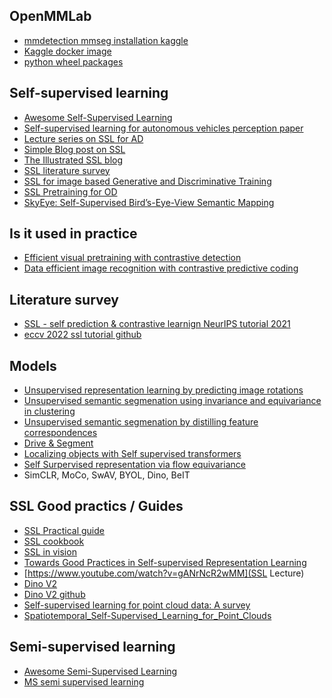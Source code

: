 
## OpenMMLab
- [mmdetection mmseg installation kaggle](https://github.com/open-mmlab/mmdetection/issues/10401)
- [Kaggle docker image](https://github.com/Kaggle/docker-python/tree/main)
- [python wheel packages](https://realpython.com/python-wheels/)

## Self-supervised learning
- [Awesome Self-Supervised Learning](https://github.com/jason718/awesome-self-supervised-learning)
- [Self-supervised learning for autonomous vehicles perception paper](https://arxiv.org/pdf/1910.01636.pdf)
- [Lecture series on SSL for AD](https://gidariss.github.io/ssl-on-wheels-eccv2022/)
- [Simple Blog post on SSL](https://lilianweng.github.io/posts/2019-11-10-self-supervised/)
- [The Illustrated SSL blog](https://amitness.com/2020/02/illustrated-self-supervised-learning/)
- [SSL literature survey](https://arxiv.org/pdf/2301.05712.pdf)
- [SSL for image based Generative and Discriminative Training](https://arxiv.org/pdf/2305.13689.pdf)
- [SSL Pretraining for OD](https://arxiv.org/pdf/2207.04186.pdf)
- [SkyEye: Self-Supervised Bird’s-Eye-View Semantic Mapping](https://openaccess.thecvf.com/content/CVPR2023/papers/Gosala_SkyEye_Self-Supervised_Birds-Eye-View_Semantic_Mapping_Using_Monocular_Frontal_View_Images_CVPR_2023_paper.pdf)

## Is it used in practice
- [Efficient visual pretraining with contrastive detection]()
- [Data efficient image recognition with contrastive predictive coding]()

## Literature survey
- [SSL - self prediction & contrastive learnign NeurIPS tutorial 2021]()
- [eccv 2022 ssl tutorial github]()

## Models
- [Unsupervised representation learning by predicting image rotations]()
- [Unsupervised semantic segmenation using invariance and equivariance in clustering]()
- [Unsupervised semantic segmenation by distilling feature correspondences]()
- [Drive & Segment]()
- [Localizing objects with Self supervised transformers]()
- [Self Surpervised representation via flow equivariance]()
- SimCLR, MoCo, SwAV, BYOL, Dino, BeIT

## SSL Good practics / Guides
- [SSL Practical guide](https://ai.meta.com/blog/self-supervised-learning-practical-guide/)
- [SSL cookbook](https://arxiv.org/pdf/2304.12210.pdf) 
- [SSL in vision](https://icml.cc/virtual/2023/tutorial/21552)
- [Towards Good Practices in Self-supervised Representation Learning](https://assets.amazon.science/f8/bb/520157fc4679984721dea85cc690/towards-good-practices-in-self-supervised-representation-learning.pdf) 
- [https://www.youtube.com/watch?v=gANrNcR2wMM](SSL Lecture)
- [Dino V2](https://arxiv.org/pdf/2304.07193.pdf) 
- [Dino V2 github](https://github.com/facebookresearch/dinov2)
- [Self-supervised learning for point cloud data: A survey](https://www.sciencedirect.com/science/article/pii/S0957417423018560)
- [Spatiotemporal_Self-Supervised_Learning_for_Point_Clouds](https://openaccess.thecvf.com/content/CVPR2023/papers/Wu_Spatiotemporal_Self-Supervised_Learning_for_Point_Clouds_in_the_Wild_CVPR_2023_paper.pdf)


## Semi-supervised learning
- [Awesome Semi-Supervised Learning](https://github.com/yassouali/awesome-semi-supervised-learning)
- [MS semi supervised learning](https://github.com/microsoft/Semi-supervised-learning)
